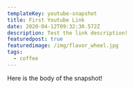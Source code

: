 ```yaml
---
templateKey: youtube-snapshot
title: First Youtube Link
date: 2020-04-12T09:32:30.572Z
description: Test the link description!
featuredpost: true
featuredimage: /img/flavor_wheel.jpg
tags:
  - coffee
---
```

Here is the body of the snapshot!